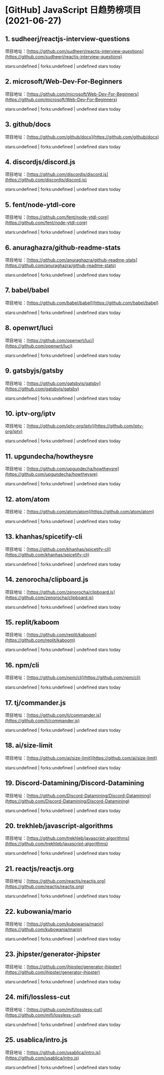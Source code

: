 # [GitHub] JavaScript 日趋势榜项目(2021-06-27)

## 1. sudheerj/reactjs-interview-questions 

项目地址：[https://github.com/sudheerj/reactjs-interview-questions](https://github.com/sudheerj/reactjs-interview-questions)

stars:undefined | forks:undefined | undefined stars today 



## 2. microsoft/Web-Dev-For-Beginners 

项目地址：[https://github.com/microsoft/Web-Dev-For-Beginners](https://github.com/microsoft/Web-Dev-For-Beginners)

stars:undefined | forks:undefined | undefined stars today 



## 3. github/docs 

项目地址：[https://github.com/github/docs](https://github.com/github/docs)

stars:undefined | forks:undefined | undefined stars today 



## 4. discordjs/discord.js 

项目地址：[https://github.com/discordjs/discord.js](https://github.com/discordjs/discord.js)

stars:undefined | forks:undefined | undefined stars today 



## 5. fent/node-ytdl-core 

项目地址：[https://github.com/fent/node-ytdl-core](https://github.com/fent/node-ytdl-core)

stars:undefined | forks:undefined | undefined stars today 



## 6. anuraghazra/github-readme-stats 

项目地址：[https://github.com/anuraghazra/github-readme-stats](https://github.com/anuraghazra/github-readme-stats)

stars:undefined | forks:undefined | undefined stars today 



## 7. babel/babel 

项目地址：[https://github.com/babel/babel](https://github.com/babel/babel)

stars:undefined | forks:undefined | undefined stars today 



## 8. openwrt/luci 

项目地址：[https://github.com/openwrt/luci](https://github.com/openwrt/luci)

stars:undefined | forks:undefined | undefined stars today 



## 9. gatsbyjs/gatsby 

项目地址：[https://github.com/gatsbyjs/gatsby](https://github.com/gatsbyjs/gatsby)

stars:undefined | forks:undefined | undefined stars today 



## 10. iptv-org/iptv 

项目地址：[https://github.com/iptv-org/iptv](https://github.com/iptv-org/iptv)

stars:undefined | forks:undefined | undefined stars today 



## 11. upgundecha/howtheysre 

项目地址：[https://github.com/upgundecha/howtheysre](https://github.com/upgundecha/howtheysre)

stars:undefined | forks:undefined | undefined stars today 



## 12. atom/atom 

项目地址：[https://github.com/atom/atom](https://github.com/atom/atom)

stars:undefined | forks:undefined | undefined stars today 



## 13. khanhas/spicetify-cli 

项目地址：[https://github.com/khanhas/spicetify-cli](https://github.com/khanhas/spicetify-cli)

stars:undefined | forks:undefined | undefined stars today 



## 14. zenorocha/clipboard.js 

项目地址：[https://github.com/zenorocha/clipboard.js](https://github.com/zenorocha/clipboard.js)

stars:undefined | forks:undefined | undefined stars today 



## 15. replit/kaboom 

项目地址：[https://github.com/replit/kaboom](https://github.com/replit/kaboom)

stars:undefined | forks:undefined | undefined stars today 



## 16. npm/cli 

项目地址：[https://github.com/npm/cli](https://github.com/npm/cli)

stars:undefined | forks:undefined | undefined stars today 



## 17. tj/commander.js 

项目地址：[https://github.com/tj/commander.js](https://github.com/tj/commander.js)

stars:undefined | forks:undefined | undefined stars today 



## 18. ai/size-limit 

项目地址：[https://github.com/ai/size-limit](https://github.com/ai/size-limit)

stars:undefined | forks:undefined | undefined stars today 



## 19. Discord-Datamining/Discord-Datamining 

项目地址：[https://github.com/Discord-Datamining/Discord-Datamining](https://github.com/Discord-Datamining/Discord-Datamining)

stars:undefined | forks:undefined | undefined stars today 



## 20. trekhleb/javascript-algorithms 

项目地址：[https://github.com/trekhleb/javascript-algorithms](https://github.com/trekhleb/javascript-algorithms)

stars:undefined | forks:undefined | undefined stars today 



## 21. reactjs/reactjs.org 

项目地址：[https://github.com/reactjs/reactjs.org](https://github.com/reactjs/reactjs.org)

stars:undefined | forks:undefined | undefined stars today 



## 22. kubowania/mario 

项目地址：[https://github.com/kubowania/mario](https://github.com/kubowania/mario)

stars:undefined | forks:undefined | undefined stars today 



## 23. jhipster/generator-jhipster 

项目地址：[https://github.com/jhipster/generator-jhipster](https://github.com/jhipster/generator-jhipster)

stars:undefined | forks:undefined | undefined stars today 



## 24. mifi/lossless-cut 

项目地址：[https://github.com/mifi/lossless-cut](https://github.com/mifi/lossless-cut)

stars:undefined | forks:undefined | undefined stars today 



## 25. usablica/intro.js 

项目地址：[https://github.com/usablica/intro.js](https://github.com/usablica/intro.js)

stars:undefined | forks:undefined | undefined stars today 




